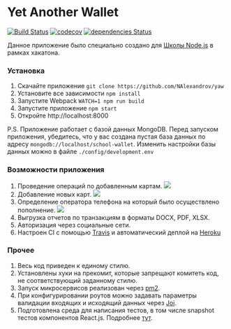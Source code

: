 # Yet Another Wallet
[![Build Status](https://travis-ci.org/NAlexandrov/yaw.svg?branch=master)](https://travis-ci.org/NAlexandrov/yaw)
[![codecov](https://codecov.io/gh/NAlexandrov/yaw/branch/master/graph/badge.svg)](https://codecov.io/gh/NAlexandrov/yaw)
[![dependencies Status](https://david-dm.org/NAlexandrov/yaw/status.svg)](https://david-dm.org/NAlexandrov/yaw)

Данное приложение было специально создано для [Школы Node.js](https://academy.yandex.ru/events/frontend/spb-2017/) в рамках хакатона.

### Установка
1. Скачайте приложение ```git clone https://github.com/NAlexandrov/yaw```
2. Установите все зависимости ```npm install```
3. Запустите Webpack ```WATCH=1 npm run build```
4. Запустите приложение ```npm start```
5. Откройте http://localhost:8000

P.S. Приложение работает с базой данных MongoDB. Перед запуском приложения, убедитесь, что у вас создана пустая база данных по адресу ```mongodb://localhost/school-wallet```. Изменить настройки базы данных можно в файле ```./config/development.env```

### Возможности приложения

1. Проведение операций по добавленным картам.
![](http://yet-another-wallet.herokuapp.com/screenshots/index.png)
2. Добавление новых карт.
![](http://yet-another-wallet.herokuapp.com/screenshots/newcard.png)
3. Определение оператора телефона на который было осуществлено пополнение.
![](http://yet-another-wallet.herokuapp.com/screenshots/phone.png)
4. Выгрузка отчетов по транзакциям в форматы DOCX, PDF, XLSX.
5. Авторизация через социальные сети.
6. Настроен CI с помощью [Travis](https://travis-ci.org) и автоматический деплой на [Heroku](https://www.heroku.com/)

### Прочее

1. Весь код приведен к единому стилю.
2. Установлены хуки на прекомит, которые запрещают комитеть код, не соответствующий заданному стилю.
3. Запуск микросервисов реализован через [pm2](https://github.com/Unitech/PM2/).
4. При конфигурировании роутов можно задавать параметры валидации входящих и исходящий данных через [Joi](https://www.npmjs.com/package/joi).
5. Подготовлена среда для написания тестов, в том числе snapshot тестов компонентов React.js. Подробнее [тут](https://facebook.github.io/jest/docs/en/snapshot-testing.html).

